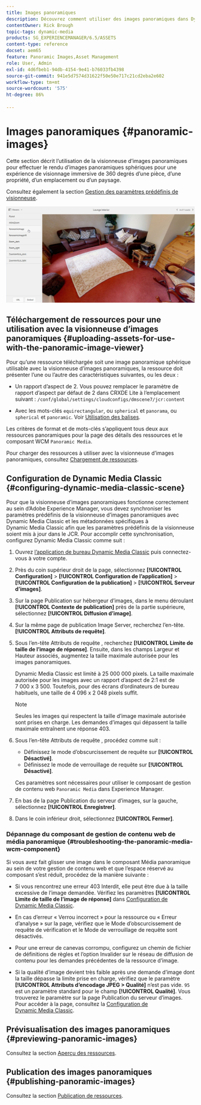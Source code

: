 ```yaml
---
title: Images panoramiques
description: Découvrez comment utiliser des images panoramiques dans Dynamic Media.
contentOwner: Rick Brough
topic-tags: dynamic-media
products: SG_EXPERIENCEMANAGER/6.5/ASSETS
content-type: reference
docset: aem65
feature: Panoramic Images,Asset Management
role: User, Admin
exl-id: 4d6fbeb1-94db-4154-9e41-b76033fb4398
source-git-commit: 941e5d7574d31622f50e50e717c21cd2eba2e602
workflow-type: tm+mt
source-wordcount: '575'
ht-degree: 86%

---
```


# Images panoramiques {#panoramic-images}

Cette section décrit l’utilisation de la visionneuse d’images panoramiques pour effectuer le rendu d’images panoramiques sphériques pour une expérience de visionnage immersive de 360 degrés d’une pièce, d’une propriété, d’un emplacement ou d’un paysage.

Consultez également la section [Gestion des paramètres prédéfinis de visionneuse](/help/assets/managing-viewer-presets.md).

![panoramic-image2](assets/panoramic-image2.png)

## Téléchargement de ressources pour une utilisation avec la visionneuse d’images panoramiques {#uploading-assets-for-use-with-the-panoramic-image-viewer}

Pour qu’une ressource téléchargée soit une image panoramique sphérique utilisable avec la visionneuse d’images panoramiques, la ressource doit présenter l’une ou l’autre des caractéristiques suivantes, ou les deux :

* Un rapport d’aspect de 2.
Vous pouvez remplacer le paramètre de rapport d’aspect par défaut de 2 dans CRXDE Lite à l’emplacement suivant :
  `/conf/global/settings/cloudconfigs/dmscene7/jcr:content`

* Avec les mots-clés `equirectangular`, ou `spherical` et `panorama`, ou `spherical` et `panoramic`. Voir [Utilisation des balises](/help/sites-authoring/tags.md).

Les critères de format et de mots-clés s’appliquent tous deux aux ressources panoramiques pour la page des détails des ressources et le composant WCM `Panoramic Media`.

Pour charger des ressources à utiliser avec la visionneuse d’images panoramiques, consultez [Chargement de ressources](/help/assets/manage-assets.md#uploading-assets).

## Configuration de Dynamic Media Classic {#configuring-dynamic-media-classic-scene}

Pour que la visionneuse d’images panoramiques fonctionne correctement au sein d’Adobe Experience Manager, vous devez synchroniser les paramètres prédéfinis de la visionneuse d’images panoramiques avec Dynamic Media Classic et les métadonnées spécifiques à Dynamic Media Classic afin que les paramètres prédéfinis de la visionneuse soient mis à jour dans le JCR. Pour accomplir cette synchronisation, configurez Dynamic Media Classic comme suit :

1. Ouvrez [l’application de bureau Dynamic Media Classic](https://experienceleague.adobe.com/docs/dynamic-media-classic/using/getting-started/signing-out.html?lang=fr#getting-started) puis connectez-vous à votre compte.

1. Près du coin supérieur droit de la page, sélectionnez **[!UICONTROL Configuration]** > **[!UICONTROL Configuration de l’application]** > **[!UICONTROL Configuration de la publication]** > **[!UICONTROL Serveur d’images]**.
1. Sur la page Publication sur hébergeur d’images, dans le menu déroulant **[!UICONTROL Contexte de publication]** près de la partie supérieure, sélectionnez **[!UICONTROL Diffusion d’image]**.

1. Sur la même page de publication Image Server, recherchez l’en-tête. **[!UICONTROL Attributs de requête]**.
1. Sous l’en-tête Attributs de requête , recherchez **[!UICONTROL Limite de taille de l’image de réponse]**. Ensuite, dans les champs Largeur et Hauteur associés, augmentez la taille maximale autorisée pour les images panoramiques.

   Dynamic Media Classic est limité à 25 000 000 pixels. La taille maximale autorisée pour les images avec un rapport d’aspect de 2:1 est de 7 000 x 3 500. Toutefois, pour des écrans d’ordinateurs de bureau habituels, une taille de 4 096 x 2 048 pixels suffit.

   >[!NOTE]
   >
   >Seules les images qui respectent la taille d’image maximale autorisée sont prises en charge. Les demandes d’images qui dépassent la taille maximale entraînent une réponse 403.

1. Sous l’en-tête Attributs de requête , procédez comme suit :

   * Définissez le mode d’obscurcissement de requête sur **[!UICONTROL Désactivé]**.
   * Définissez le mode de verrouillage de requête sur **[!UICONTROL Désactivé]**.

   Ces paramètres sont nécessaires pour utiliser le composant de gestion de contenu web `Panoramic Media` dans Experience Manager.

1. En bas de la page Publication du serveur d’images, sur la gauche, sélectionnez **[!UICONTROL Enregistrer]**.

1. Dans le coin inférieur droit, sélectionnez **[!UICONTROL Fermer]**.

### Dépannage du composant de gestion de contenu web de média panoramique {#troubleshooting-the-panoramic-media-wcm-component}

Si vous avez fait glisser une image dans le composant Média panoramique au sein de votre gestion de contenu web et que l’espace réservé au composant s’est réduit, procédez de la manière suivante :

* Si vous rencontrez une erreur 403 Interdit, elle peut être due à la taille excessive de l’image demandée. Vérifiez les paramètres **[!UICONTROL Limite de taille de l’image de réponse]** dans [Configuration de Dynamic Media Classic](/help/assets/panoramic-images.md#configuring-dynamic-media-classic-scene).

* En cas d’erreur « Verrou incorrect » pour la ressource ou « Erreur d’analyse » sur la page, vérifiez que le Mode d’obscurcissement de requête de vérification et le Mode de verrouillage de requête sont désactivés.
* Pour une erreur de canevas corrompu, configurez un chemin de fichier de définitions de règles et l’option Invalider sur le réseau de diffusion de contenu pour les demandes précédentes de la ressource d’image.
* Si la qualité d’image devient très faible après une demande d’image dont la taille dépasse la limite prise en charge, vérifiez que le paramètre **[!UICONTROL Attributs d’encodage JPEG > Qualité]** n’est pas vide. `95` est un paramètre standard pour le champ **[!UICONTROL Qualité]**. Vous trouverez le paramètre sur la page Publication du serveur d’images. Pour accéder à la page, consultez la [Configuration de Dynamic Media Classic](/help/assets/panoramic-images.md#configuring-dynamic-media-classic-scene).

## Prévisualisation des images panoramiques {#previewing-panoramic-images}

Consultez la section [Aperçu des ressources](/help/assets/previewing-assets.md).

## Publication des images panoramiques {#publishing-panoramic-images}

Consultez la section [Publication de ressources](/help/assets/publishing-dynamicmedia-assets.md).
